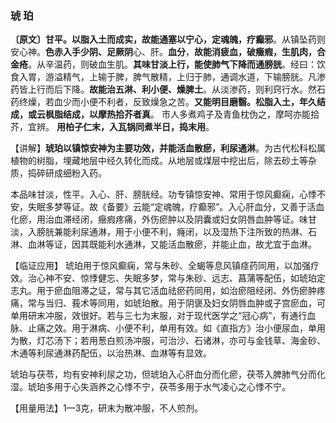 ### 琥 珀

**〔原文〕甘平。以脂入土而成实，故能通塞以宁心，定魂魄，疗癫邪**。从镇坠药则安心神。**色赤入手少阴、足厥阴**心、肝。**血分**，**故能消疲血，破癥瘕，生肌肉，合金疮**。从辛温药，则破血生肌。**其味甘淡上行，能使肺气下降而通膀胱**。经曰：饮食入胃，游溢精气，上输于脾，脾气散精，上归于肺，通调水道，下输膀胱。凡渗药皆上行而后下降。**故能治五淋、利小便、燥脾土**。从淡渗药，则利窍行水。然石药终燥，若血少而小便不利者，反致燥急之苦。**又能明目磨翳。松脂入土，年久结成，或云枫脂结成，以摩热拾芥者真**。 市人多煮鸡子及青鱼枕伪之，摩呵亦能拾芥，宜辨。 **用柏子仁末，入瓦锅同煮半日，捣末用**。

【讲解】**琥珀以镇惊安神为主要功效，并能活血散瘀，利尿通淋**。为古代松科松属植物的树脂，埋藏地层中经久转化而成。从地层或煤层中挖出后，除去砂土等杂质，捣碎研成细粉入药。

本品味甘淡，性平。入心、肝、膀胱经。功专镇惊安神、常用于惊风癫痫，心悸不安，失眠多梦等证。故《备要》云能“定魂魄，疗癫邪”。入心肝血分，又善于活血化瘀，用治血滞经闭，癥瘕疼痛，外伤瘀肿以及阴囊或妇女阴唇血肿等证。味甘淡，入膀胱兼能利尿通淋，用于小便不利，癃闭，以及湿热下注所致的热淋、石淋、血淋等证，因其既能利水通淋，又能活血散瘀，并能止血，故尤宜于血淋。

【临证应用】 琥珀用于惊风癫痫，常与朱砂、全蝎等息风镇痉药同用，以加强疗效。治心神不安、惊悸健忘、失眠多梦，常与朱砂、远志、菖蒲等配伍，如琥珀定志丸。用于瘀血阻滞之证，常与其它活血祛瘀药同用，如治瘀阻经闭、外伤瘀肿疼痛，常与当归、莪术等同用，如琥珀散。用于阴褒及妇女阴唇血肿或子宫瘀血，可单用研末冲服，效很好。若与三七为末服，对于现代医学之“冠心病”，有通行血脉、止痛之效。用于淋病、小便不利，单用有效。如《直指方》治小便尿血，单用为散，灯芯汤下；若用葱白煎汤冲服，可治沙、石诸淋，亦可与金钱草、海金砂、木通等利尿通淋药配伍，以治热淋、血淋等有显效。

琥珀与茯苓，均有安神利尿之功，但琥珀入心肝血分而化瘀，茯苓入脾肺气分而化湿。琥珀多用于心失涵养之心悸不宁，茯苓多用于水气凌心之心悸不宁。	

【用量用法】1—3克，研末为散冲服，不人煎剂。
